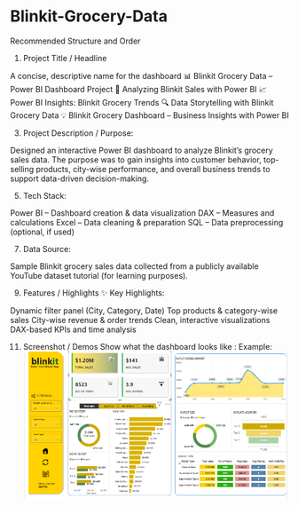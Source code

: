 # Blinkit-Grocery-Data
Recommended Structure and Order
1. Project Title / Headline
   
A concise, descriptive name for the dashboard
📊 Blinkit Grocery Data – Power BI Dashboard Project
🛒 Analyzing Blinkit Sales with Power BI
📈 Power BI Insights: Blinkit Grocery Trends
🔍 Data Storytelling with Blinkit Grocery Data
💡 Blinkit Grocery Dashboard – Business Insights with Power BI

3. Project Description / Purpose:
   
Designed an interactive Power BI dashboard to analyze Blinkit’s grocery sales data. The purpose was to gain insights into customer behavior, top-selling products, city-wise performance, and overall business trends to support data-driven decision-making.

5. Tech Stack:
   
Power BI – Dashboard creation & data visualization
DAX – Measures and calculations
Excel – Data cleaning & preparation
SQL – Data preprocessing (optional, if used)

7. Data Source:
   
Sample Blinkit grocery sales data collected from a publicly available YouTube dataset tutorial (for learning purposes).

9. Features / Highlights 
✨ Key Highlights:

Dynamic filter panel (City, Category, Date)
Top products & category-wise sales
City-wise revenue & order trends
Clean, interactive visualizations
DAX-based KPIs and time analysis

11. Screenshot / Demos
Show what the dashboard looks like : 
Example:![Dashboard preview](https://github.com/adi2026/Blinkit-Grocery-Data/blob/main/Screenshot%202025-06-26%20211157.png)
